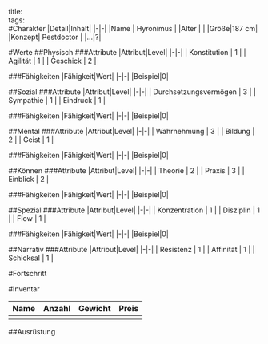 title:   
tags:   
#Charakter
|Detail|Inhalt|
|-|-|
|Name | Hyronimus |
|Alter | |
|Größe|187 cm|
|Konzept| Pestdoctor |
|...|?|

#Werte
##Physisch
###Attribute
|Attribut|Level|
|-|-|
| Konstitution | 1 |
| Agilität | 1 |
| Geschick | 2 |

###Fähigkeiten
|Fähigkeit|Wert|
|-|-|
|Beispiel|0|


##Sozial
###Attribute 
|Attribut|Level|
|-|-|
| Durchsetzungsvermögen | 3 |
| Sympathie | 1 |
| Eindruck | 1 |


###Fähigkeiten
|Fähigkeit|Wert|
|-|-|
|Beispiel|0|


##Mental
###Attribute 
|Attribut|Level|
|-|-|
| Wahrnehmung | 3 |
| Bildung | 2 |
| Geist | 1 |


###Fähigkeiten
|Fähigkeit|Wert|
|-|-|
|Beispiel|0|


##Können
###Attribute 
|Attribut|Level|
|-|-|
| Theorie | 2 |
| Praxis | 3 |
| Einblick | 2 |


###Fähigkeiten
|Fähigkeit|Wert|
|-|-|
|Beispiel|0|

##Spezial
###Attribute 
|Attribut|Level|
|-|-|
| Konzentration | 1 |
| Disziplin | 1 |
| Flow | 1 |


###Fähigkeiten
|Fähigkeit|Wert|
|-|-|
|Beispiel|0|

##Narrativ
###Attribute 
|Attribut|Level|
|-|-|
| Resistenz | 1 |
| Affinität | 1 |
| Schicksal | 1 |



#Fortschritt

#Inventar

|Name|Anzahl|Gewicht|Preis|
|---|---|---|---|
|||||

##Ausrüstung

